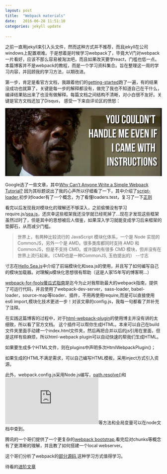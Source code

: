 ```yaml
---
layout: post
title:  "Webpack materials"
date:   2016-06-28 11:51:10
categories: jekyll update

---
```


之前一直用jekyll来引入头文件，然而这种方式并不推荐，而且jekyll在公司windows上配置艰难。于是想着是时候学习webpack了，毕竟大V门对webpack一片看好，应该不那么容易被淘汰吧，而且如果改天要学react，门槛也低一点。本篇博客并不是webpack的教程，而是一个学习资料集合。旨在整理这一周的学习内容，并回顾我的学习方法，以期改进。

<!-- more -->

第一步，肯定是看官方文档，我跟着他们的[getting-started](http://webpack.github.io/docs/tutorials/getting-started/)跑了一遍，有的结果没成功也就算了，关键是每一步的解释都没有，做完了我也不知道自己在干什么，编译结果贴出来了也没有做解释。每篇文档之间结构不清晰，对小白很不友好。关键是官方文档还加了Disqus， 感受一下来自评论区的愤怒：

![](/assets/article_images/2016/original.jpg)

Google选了一些文章，其中[Why Can’t Anyone Write a Simple Webpack Tutorial?](https://medium.com/@dtothefp/why-can-t-anyone-write-a-simple-webpack-tutorial-d0b075db35ed#.oxc8f5t1r) 因为其标题说出了我的心声所以仔细看了一下，其中介绍了[script-loader](https://github.com/webpack/script-loader),初步对loader有了一个概念，为了看懂loaders.test，复习了一下[正则](https://developer.mozilla.org/en/docs/Web/JavaScript/Guide/Regular_Expressions)

看完以后发现我对模块化的理解还不够深入，之前偷懒没有学习require.js/[sea.js](https://github.com/seajs/seajs/issues/269)，还庆幸这些框架我还没学就已经死掉了...现在才发现这些框架虽然过时了，但是其中的思想被后人借鉴，如果深入学习就能变成学习后来框架的垫脚石，从而减少门槛。

>世界上，有两种比较流行的 JavaScript 模块化体系，一个是 Node 实现的 CommonJS，另外一个是 AMD。很多类库都同时支持 AMD 和 CommonJS，但是不支持 CMD。或许国内有很多 CMD 模块，但并没有在世界上流行起来。（CMD也是一种CommonJS, 玉伯提出的） --寸志

寸志在[Hello Sea.js](http://island205.github.io/HelloSea.js/getting-started.html)中介绍了前端模块化和sea.js的使用，并且写了如何编写自己的模块加载器。对理解js模块化思想很有帮助（这是人家15年写的博客啊...）

[webpack-for-fools傻瓜式指南](https://github.com/vikingmute/webpack-for-fools)是迄今为止对我帮助最大的webpack指南，提供了可运行代码，并且使用了webpack-dev-server，sass-loader, babel-loader，source-map等loader、插件，不用再使用require,而是可以直接使用es6 import,模块化技术更进一步！对该文章的config.js，我每一句都看了并补充了注释。

在实践这篇博客的过程中，对于[html-webpack-plugin](https://www.npmjs.com/package/html-webpack-plugin)的使用博主并没有讲的太细致，所以看了官方文档。
这个插件可以帮你生成HTML。本来可以自己在build文件夹里面手动建一个index.html文件夹，然后再把合并以后的js引用在里面，但是这样有些麻烦，所以html-webpack plugin可以自动快速的帮我们生成HTML。

如果要生成多个HTML文件，则在plugins中声明多次HtmlWebpackPlugin()；

如果生成的HTML不满足需求，可以自己编写HTML模板，采用inject方式引入资源。

此外，webpack.config.js采用Node.js编写，[path.resolve()](https://nodejs.org/docs/latest/api/path.html#path_path_resolve_path)和![_dirname](https://nodejs.org/docs/latest/api/globals.html#globals_dirname)等方法和全局变量可以在node文档中查到。

腾讯的一个哥们提供了一个更复杂的[webpack bootstrap](https://github.com/chemdemo/chemdemo.github.io/issues/10),看完后对chunks等概念有了更清晰的理解，并且教了如何搭建一个local webserver。

这个哥们分析了webpack的[部分源码](https://aztack.wang/post/about-webpack.html),这种学习方式值得学习。

待看的[进阶文章](http://www.alloyteam.com/2016/01/webpack-use-optimization/)
